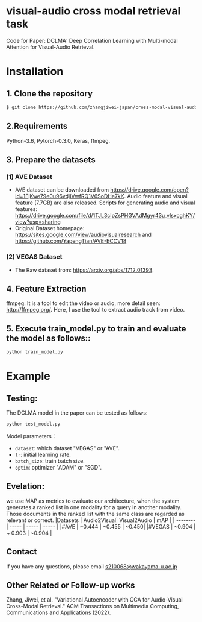 # visual-audio cross modal retrieval task

Code for Paper: DCLMA: Deep Correlation Learning with Multi-modal Attention for Visual-Audio Retrieval.
# Installation
## 1. Clone the repository
```bash
$ git clone https://github.com/zhangjiwei-japan/cross-modal-visual-audio-retrieval.git
```
## 2.Requirements
Python-3.6, Pytorch-0.3.0, Keras, ffmpeg.

## 3. Prepare the datasets
### (1) AVE Dataset 
- AVE dataset can be downloaded from https://drive.google.com/open?id=1FjKwe79e0u96vdjIVwfRQ1V6SoDHe7kK.
Audio feature and visual feature (7.7GB) are also released. Scripts for generating audio and visual features: https://drive.google.com/file/d/1TJL3cIpZsPHGVAdMgyr43u_vlsxcghKY/view?usp=sharing
- Original Dataset homepage: https://sites.google.com/view/audiovisualresearch and https://github.com/YapengTian/AVE-ECCV18

### (2) VEGAS Dataset 
- The Raw dataset from: https://arxiv.org/abs/1712.01393.

## 4. Feature Extraction
ffmpeg:
It is a tool to edit the video or audio, more detail seen: http://ffmpeg.org/. Here, I use the tool to extract audio track from video.

## 5. Execute train_model.py to train and evaluate the model as follows::
```bash
python train_model.py
```
# Example
## Testing:
The DCLMA model in the paper can be tested as follows:
```bash
python test_model.py
```
Model parameters：
- `dataset`: which dataset "VEGAS" or "AVE".
- `lr`: initial learning rate.
- `batch_size`: train batch size.
- `optim`: optimizer "ADAM" or "SGD".
## Evelation: 
we use MAP as metrics to evaluate our architecture, when the system generates a ranked list in one modality for a query in another modality. Those documents in the ranked list with the same class are regarded as relevant or correct.
|Datasets    | Audio2Visual| Visual2Audio  | mAP |
| --------   | -----    | -----  |  -----  |
|#AVE      | ~0.444  | ~0.455 | ~0.450| 
|#VEGAS  | ~0.904 | ~ 0.903  | ~0.904 | 
## Contact
If you have any questions, please email s210068@wakayama-u.ac.jp
## Other Related or Follow-up works
Zhang, Jiwei, et al. "Variational Autoencoder with CCA for Audio-Visual Cross-Modal Retrieval." ACM Transactions on Multimedia Computing, Communications and Applications (2022).
